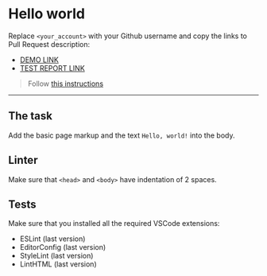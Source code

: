 # Hello world

Replace `<your_account>` with your Github username and copy the links to Pull Request description:
- [DEMO LINK](https://SofiaFedorova.github.io/layout_hello-world/)
- [TEST REPORT LINK](https://SofiaFedorova.github.io/layout_hello-world/report/html_report/)

> Follow [this instructions](https://mate-academy.github.io/layout_task-guideline/#how-to-solve-the-layout-tasks-on-github)
___

## The task

Add the basic page markup and the text `Hello, world!` into the body.

## Linter

Make sure that `<head>` and `<body>` have indentation of 2 spaces.

## Tests

Make sure that you installed all the required VSCode extensions:

- ESLint (last version)
- EditorConfig (last version)
- StyleLint (last version)
- LintHTML (last version)
